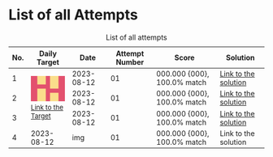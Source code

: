 # List of all Attempts

<!-- I'm so sorry for you to see this... -->
<table>
    <caption>List of all attempts</caption>
    <thead>
        <tr>
            <th>No.</th>
            <th>Daily Target</th>
            <th>Date</th>
            <th>Attempt Number</th>
            <th>Score</th>
            <th>Solution</th>
        </tr>
    </thead>
    <tbody>
        <!-- <tr>
            <td colspan=6>
                <a href="README.md" style="text-align:center;display:block">Back to the README.md</a>
            </td>
        </tr> -->
        <tr>
            <td>1</td>
            <td rowspan=3>
                <img src="src/images/targets/target_2023-08-12.png" width=100>
                <br>
                <a href="https://cssbattle.dev/play/ZfMY6fK7bR97CcaverAc" style="font-size:small">Link to the Target</a>
            </td>
            <td>2023-08-12</td>
            <td>01</td>
            <td>000.000 {000}, 100.0% match</td>
            <td><a href="src/html/daily-target_2023-08-12_attempt-01.html">Link to the solution</a></td>
        </tr>
        <tr>
            <td>2</td>
            <td>2023-08-12</td>
            <td>01</td>
            <td>000.000 {000}, 100.0% match</td>
            <td><a href="src/html/daily-target_2023-08-12_attempt-02.html">Link to the solution</a></td>
        </tr>
        <tr>
            <td>3</td>
            <td>2023-08-12</td>
            <td>01</td>
            <td>000.000 {000}, 100.0% match</td>
            <td><a href="src/html/daily-target_2023-08-12_attempt-03.html">Link to the solution</a></td>
        </tr>
        <tr>
            <td>4</td>
            <td>2023-08-12</td>
            <td>img</td>
            <td>01</td>
            <td>000.000 {000}, 100.0% match</td>
            <td>Link to the solution</td> 
        </tr>
    </tbody>
</table>
